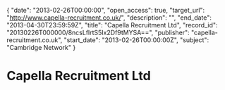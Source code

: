 {
  "date": "2013-02-26T00:00:00", 
  "open_access": true, 
  "target_url": "http://www.capella-recruitment.co.uk/", 
  "description": "", 
  "end_date": "2013-04-30T23:59:59Z", 
  "title": "Capella Recruitment Ltd", 
  "record_id": "20130226T000000/8ncsLflrtS5Ix2Df9tMYSA==", 
  "publisher": "capella-recruitment.co.uk", 
  "start_date": "2013-02-26T00:00:00Z", 
  "subject": "Cambridge Network"
}

# Capella Recruitment Ltd


